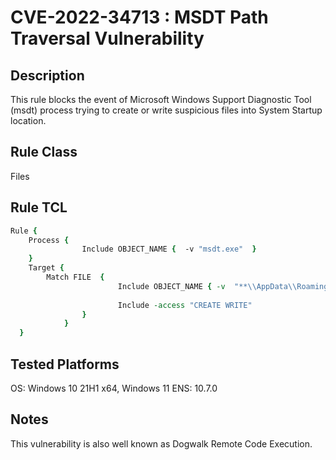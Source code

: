 # CVE-2022-34713 : MSDT Path Traversal Vulnerability

## Description
This rule blocks the event of Microsoft Windows Support Diagnostic Tool (msdt) process trying to create or write suspicious files into System Startup location.

## Rule Class 
Files

## Rule TCL
```tcl
Rule {
	Process { 
				Include OBJECT_NAME {  -v "msdt.exe"  }
    }
	Target { 
		Match FILE  { 
						Include OBJECT_NAME { -v  "**\\AppData\\Roaming\\Microsoft\\Windows\\Start Menu\\Programs\\Startup\\*.*"  }
		 
						Include -access "CREATE WRITE"
                }
            }
  }
```

## Tested Platforms
OS: Windows 10 21H1 x64, Windows 11
ENS: 10.7.0

## Notes
This vulnerability is also well known as Dogwalk Remote Code Execution.
